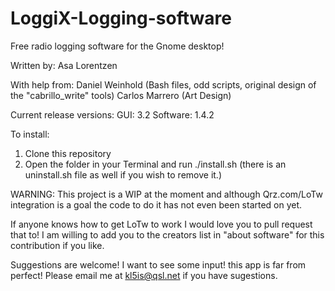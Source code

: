 # LoggiX-Logging-software

Free radio logging software for the Gnome desktop!

Written by:
Asa Lorentzen

With help from:
Daniel Weinhold (Bash files, odd scripts, original design of the "cabrillo_write" tools)
Carlos Marrero (Art Design)

Current release versions:
GUI: 3.2
Software: 1.4.2

To install:

1. Clone this repository
2. Open the folder in your Terminal and run ./install.sh (there is an uninstall.sh file as well if you wish to remove it.)

WARNING: This project is a WIP at the moment and although Qrz.com/LoTw integration is a goal the code to do it has not even been started on yet.

If anyone knows how to get LoTw to work I would love you to pull request that to! I am willing to add you to the creators list in "about software" for this contribution if you like.

Suggestions are welcome! I want to see some input! this app is far from perfect! Please email me at kl5is@qsl.net if you have sugestions.